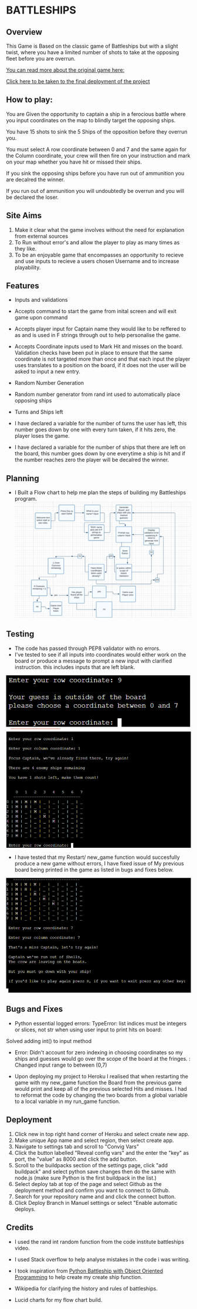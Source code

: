# BATTLESHIPS

## Overview

This Game is Based on the classic game of Battleships but with a slight twist, where you have a limited  number of shots to take at the opposing fleet before you are overrun.

[You can read more about the original game here:](https://en.wikipedia.org/wiki/Battleship_(game))

[Click here to be taken to the final deployment of the project](https://battleships-jd.herokuapp.com/)

## How to play:

You are Given the opportunity to captain a ship in a ferocious battle where you input coordinates on the map to blindly target the opposing ships.

You have 15 shots to sink the 5 Ships of the opposition before they overrun you.

You must select A row coordinate between 0 and 7 and the same again for the Column coordinate, your crew will then fire on your instruction and mark on your map whether you have hit or missed their ships.

If you sink the opposing ships before you have run out of ammunition you are decalred the winner.

If you run out of ammunition you will undoubtedly be overrun and you will be declared the loser.

## Site Aims

1. Make it clear what the game involves without the need for explanation from external sources
2. To Run without error's and allow the player to play as many times as they like.
3. To be an enjoyable game that encompasses an opportunity to recieve and use inputs to recieve a users chosen Username and to increase playability.


## Features

* Inputs and validations
 * Accepts command to start the game from inital screen and will exit game upon command
 * Accepts player input for Captain name they would like to be reffered to as and is used in F strings through out to help personalise the game.
 * Accepts Coordinate inputs used to Mark Hit and misses on the board. Validation checks have been put in place to ensure that the same coordinate is not targeted more than once and that each input the player uses translates to a position on the board, if it does not the user will be asked to input a new entry.

* Random Number Generation
 * Random number generator from rand int used to automatically place opposing ships

* Turns and Ships left
 * I have declared a variable for the number of turns the user has left, this number goes down by one with every turn taken, if it hits zero, the    player loses the game. 
 * I have declared a variable for the number of ships that there are left on the board, this number goes down by one everytime a ship is hit and if the number reaches zero the player will be decalred the winner.

 ## Planning
 * I Built a Flow chart to help me plan the steps of building my Battleships program.
 ![Planning](assets/images/battleships_Flow_Chart.png)

 ## Testing
 
 * The code has passed through PEP8 validator with no errors.
 * I've tested to see if all inputs into coordinates would either work on the board or produce a message to prompt a new input with clarified instruction. this includes inputs that are left blank. 

 ![same_input](assets/images/same_input_error.png)
 ![repeat_shot](assets/images/repeat_shot%20error.png)

 * I have tested that my Restart/ new_game function would succesfully produce a new game without errors, I have fixed issue of My previous board being printed in the game as listed in bugs and fixes below.

![gameover](assets/images/losing_screen.png)

 ## Bugs and Fixes

 * Python essential logged errors:
TypeError: list indices must be integers or slices, not str
when using user input to print hits on board:

Solved adding int() to input method

* Error:
 Didn't account for zero indexing in choosing coordinates so my ships and guesses would go over the scope of the board at the fringes.
 : Changed input range to between (0,7)

 * Upon deploying my project to Heroku I realised that when restarting the game with my new_game function the Board from the previous game would print and keep all of the previous selected Hits and misses. I had to reformat the code by changing the two boards from a global variable to a local variable in my run_game function.

 ## Deployment

 1. Click new in top right hand corner of Heroku and select create new app.
 2. Make unique App name and select region, then select create app.
 3. Navigate to settings tab and scroll to "Convig Vars"
 4. Click the button labelled "Reveal config vars" and the enter the "key" as port, the "value" as 8000 and click the add button.
 5. Scroll to the buildpacks section of the settings page, click "add buildpack" and select python save changes then do the same with node.js (make sure Python is the first buildpack in the list.)
 6. Select deploy tab at top of the page and select Github as the deployment method and confirm you want to connect to Github.
 7. Search for your repository name and and click the connect button.
 8. Click Deploy Branch in Manuel settings or select "Enable automatic deploys.


 ## Credits

 * I used the rand int random function from the code institute battleships video.

 * I used Stack overflow to help analyse mistakes in the code i was writing.

 *  I took inspiration from [Python Battleship with Object Oriented Programming](https://www.youtube.com/watch?v=tF1WRCrd_HQ&t=1406s) to help create my create ship function.

 * Wikipedia for clarifying the history and rules of battleships. 

 * Lucid charts for my flow chart build.






